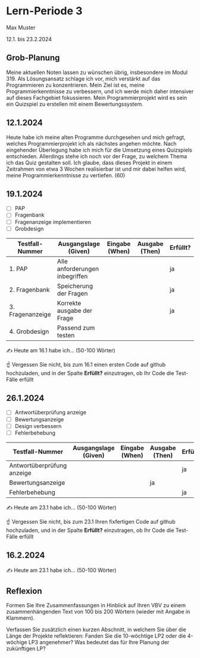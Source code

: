 # Lern-Periode 3

Max Muster

12.1. bis 23.2.2024

## Grob-Planung

Meine aktuellen Noten lassen zu wünschen übrig, insbesondere im Modul 319. Als Lösungsansatz schlage ich vor, mich verstärkt auf das Programmieren zu konzentrieren. Mein Ziel ist es, meine Programmierkenntnisse zu verbessern, und ich werde mich daher intensiver auf dieses Fachgebiet fokussieren. Mein Programmierprojekt wird es sein ein Quizspiel zu erstellen mit einem Bewertungssystem.

## 12.1.2024

Heute habe ich meine alten Programme durchgesehen und mich gefragt, welches Programmierprojekt ich als nächstes angehen möchte. Nach eingehender Überlegung habe ich mich für die Umsetzung eines Quizspiels entschieden. Allerdings stehe ich noch vor der Frage, zu welchem Thema ich das Quiz gestalten soll. Ich glaube, dass dieses Projekt in einem Zeitrahmen von etwa 3 Wochen realisierbar ist und mir dabei helfen wird, meine Programmierkenntnisse zu vertiefen. (60)

## 19.1.2024

- [ ] PAP
- [ ] Fragenbank
- [ ] Fragenanzeige implementieren
- [ ] Grobdesign

| Testfall-Nummer | Ausgangslage (Given) | Eingabe (When) | Ausgabe (Then) | Erfüllt? |
| --------------- | -------------------- | -------------- | -------------- | -------- |
| 1. PAP            |   Alle anforderungen inbegriffen                  |                |                |        ja  |
| 2. Fragenbank             |  Speicherung der Fragen                    |                |                |      ja    |
| 3. Fragenanzeige          |  Korrekte ausgabe der Frage                    |                |                |   ja       |
| 4. Grobdesign         |     Passend zum testen                 |                |                |          |nein

✍️ Heute am 16.1 habe ich... (50-100 Wörter)

☝️ Vergessen Sie nicht, bis zum 16.1 einen ersten Code auf github hochzuladen, und in der Spalte **Erfüllt?** einzutragen, ob Ihr Code die Test-Fälle erfüllt

## 26.1.2024

- [ ] Antwortüberprüfung anzeige
- [ ] Bewertungsanzeige
- [ ] Design verbessern
- [ ] Fehlerbehebung

| Testfall-Nummer | Ausgangslage (Given)                                         | Eingabe (When)              | Ausgabe (Then) | Erfüllt? |
| --------------- | ------------------------------------------------------------ | --------------------------- | -------------- | -------- |
| Antwortüberprüfung anzeige               |                                                              |                             |                |     ja     |
|     Bewertungsanzeige          |  |     |        ja  |
| Fehlerbehebung              |                                                              |                             |                |       ja   |

✍️ Heute am 23.1 habe ich... (50-100 Wörter)

☝️ Vergessen Sie nicht, bis zum 23.1 Ihren fixfertigen Code auf github hochzuladen, und in der Spalte **Erfüllt?** einzutragen, ob Ihr Code die Test-Fälle erfüllt

## 16.2.2024

✍️ Heute am 23.1 habe ich... (50-100 Wörter)

## Reflexion

Formen Sie Ihre Zusammenfassungen in Hinblick auf Ihren VBV zu einem zusammenhängenden Text von 100 bis 200 Wörtern (wieder mit Angabe in Klammern).

Verfassen Sie zusätzlich einen kurzen Abschnitt, in welchem Sie über die Länge der Projekte reflektieren: Fanden Sie die 10-wöchtige LP2 oder die 4-wöchige LP3 angenehmer? Was bedeutet das für Ihre Planung der zukünftigen LP?
